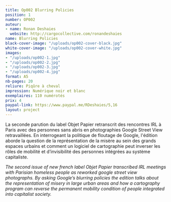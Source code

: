 ```yaml
---
title: Op002 Blurring Policies
position: 1
number: OP002
auteur:
- name: Ronan Deshaies
  website: http://cargocollective.com/ronandeshaies
name: Blurring Policies
black-cover-image: "/uploads/op002-cover-black.jpg"
white-cover-image: "/uploads/op002-cover-white.jpg"
images:
- "/uploads/op002-1.jpg"
- "/uploads/op002-2.jpg"
- "/uploads/op002-3.jpg"
- "/uploads/op002-4.jpg"
format: A5
nb-pages: 20
reliure: Piqûre à cheval
impression: Numérique noir et blanc
exemplaires: 110 numérotés
prix: 4
paypal-link: https://www.paypal.me/RDeshaies/5,16
layout: project
---
```


<!-- >**Blurring policies&thinsp;:** We have developed cutting-edge face and license plate blurring technology that is applied to all of Google's Street View images. This technology is designed to blur all identifiable faces and license plates within Google-contributed imagery. [...] Please note, however, that once Google blurs an image the effect is permanent. -->

La seconde parution du label Objet Papier retranscrit des rencontres IRL à Paris avec des personnes sans abris en photographies Google Street View retravaillées. En interrogeant la politique de floutage de Google, l'édition aborde la question de la représentation de la misère au sein des grands espaces urbains et comment un logiciel de cartographie peut inverser les rôles de mobilité et d’invisibilité des personnes intégrées au système capitaliste.

*The second issue of new french label Objet Papier transcribed IRL meetings with Parisian homeless people as reworked google street view photographs. By asking Google’s blurring policies the edition talks about the representation of misery in large urban areas and how a cartography program can reverse the permanent mobility condition of people integrated into capitalist society.*
